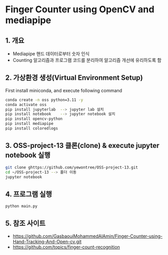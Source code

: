 # Finger Counter using OpenCV and mediapipe
## 1. 개요
 - Mediapipe 핸드 데이터로부터 숫자 인식
 - Counting 알고리즘과 프로그램 코드를 분리하여 알고리즘 개선에 유리하도록 함


## 2. 가상환경 생성(Virtual Environment Setup)
First install miniconda, and execute following command
``` bash
conda create -n oss python=3.11 -y
conda activate oss
pip install jupyterlab  --> jupyter lab 설치
pip install notebook    --> jupyter notebook 설치
pip install opencv-python
pip install mediapipe
pip install coloredlogs

```

## 3. OSS-project-13 클론(clone) & execute jupyter notebook 실행
``` bash
git clone ghttps://github.com/yewontree/OSS-project-13.git
cd ~/OSS-project-13 --> 폴더 이동
jupyter notebook

```


## 4. 프로그램 실행
```bash
python main.py
```

## 5. 참조 사이트
 - https://github.com/GasbaouiMohammedAlAmin/Finger-Counter-using-Hand-Tracking-And-Open-cv.git
 - https://github.com/topics/finger-count-recognition
